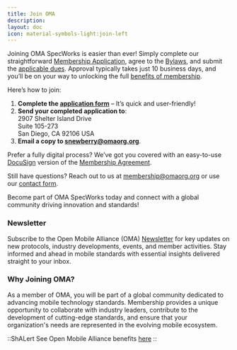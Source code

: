 ```yaml
---
title: Join OMA
description:
layout: doc
icon: material-symbols-light:join-left
---
```


Joining OMA SpecWorks is easier than ever! Simply complete our straightforward <a href="https://www.openmobilealliance.org/documents/Website/Membership/OMA-Reference-2024-0001-General_Application.pdf" target="_blank">Membership Application</a>, agree to the <a href="https://www.openmobilealliance.org/documents/Website/Membership/OMA-Reference-2024-0002-Bylaws.pdf" target="_blank">Bylaws</a>, and submit the  [applicable dues](/omaspecworks/membership). Approval typically takes just 10 business days, and you’ll be on your way to unlocking the full <a href="/omaspecworks/membership/benefits"> benefits of membership</a>.

Here’s how to join:

1. **Complete the <a href="https://www.openmobilealliance.org/documents/Website/Membership/OMA-Reference-2024-0001-General_Application.pdf" target="_blank">application form**</a> – It’s quick and user-friendly!
2. **Send your completed application to**:  
2907 Shelter Island Drive  
Suite 105-273  
San Diego, CA 92106 USA
3. **Email a copy to <snewberry@omaorg.org>**.

Prefer a fully digital process? We’ve got you covered with an easy-to-use <a href="https://na4.docusign.net/Member/PowerFormSigning.aspx?PowerFormId=956b4ea3-2b31-4673-a94b-dfd025e147b9&env=na4&acct=5cb7d7a3-7be2-4e98-ae3c-bb2cc681bfd4&v=2" target="_blank">DocuSign</a> version of the <a href="https://www.openmobilealliance.org/documents/Website/Membership/OMA-Reference-2024-0001-General_Application.pdf" target="_blank">Membership Agreement</a>.

Still have questions? Reach out to us at <membership@omaorg.org> or use our [contact form](/contact-us#send-us-your-comments).

Become part of OMA SpecWorks today and connect with a global community driving innovation and standards!
### Newsletter 
Subscribe to the Open Mobile Alliance (OMA) [Newsletter](/newsletter) for key updates on new protocols, industry developments, events, and member activities. Stay informed and ahead in mobile standards with essential insights delivered straight to your inbox.

### Why Joining OMA?
As a member of OMA, you will be part of a global community dedicated to advancing mobile technology standards. Membership provides a unique opportunity to collaborate with industry leaders, contribute to the development of cutting-edge standards, and ensure that your organization's needs are represented in the evolving mobile ecosystem.

::ShALert
See Open Mobile Alliance benefits [here](/join/membership_benefits#key-benefits-of-joining-oma-specworks)
::